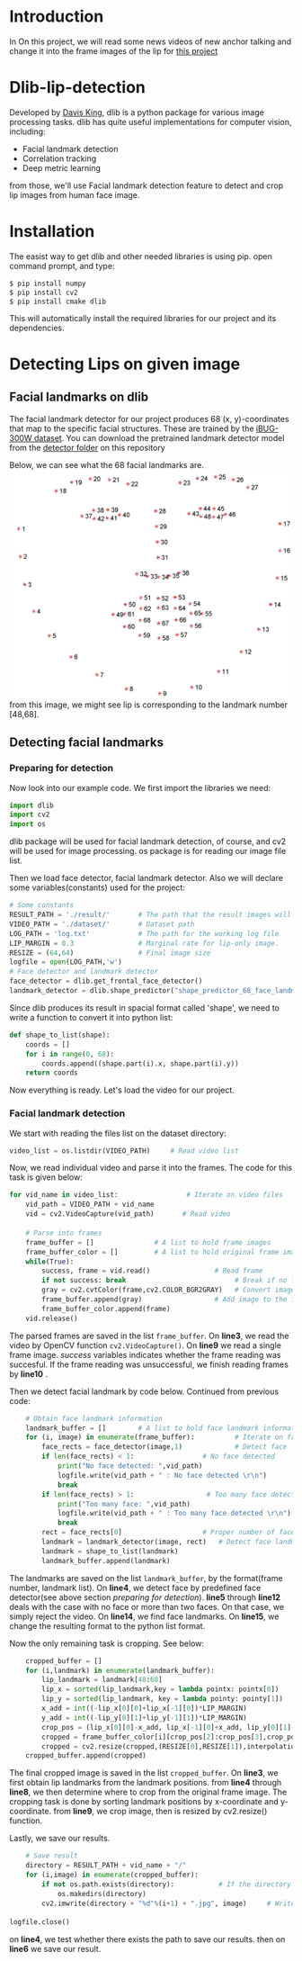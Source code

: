 # Introduction
In On this project, we will read some news videos of new anchor talking and change it into the frame images of the lip for [this project]()

# Dlib-lip-detection
Developed by [Davis King](https://github.com/davisking), dlib is a python package for various image processing tasks.
dlib has quite useful implementations for computer vision, including:
* Facial landmark detection
* Correlation tracking
* Deep metric learning

from those, we'll use Facial landmark detection feature to detect and crop lip images from human face image.

# Installation
The easist way to get dlib and other needed libraries is using pip. open command prompt, and type:
~~~shell
$ pip install numpy
$ pip install cv2
$ pip install cmake dlib
~~~

This will automatically install the required libraries for our project and its dependencies.

# Detecting Lips on given image
## Facial landmarks on dlib
The facial landmark detector for our project produces 68 (x, y)-coordinates that map to the specific facial structures. These are trained by the [iBUG-300W dataset](https://ibug.doc.ic.ac.uk/resources/facial-point-annotations/). You can download the pretrained landmark detector model from the [detector folder](https://github.com/skaws2003/Dlib-lip-detection/tree/master/detector) on this repository

Below, we can see what the 68 facial landmarks are. 
![facial_landmarks](./captures/facial_landmarks.jpg)
from this image, we might see lip is corresponding to the landmark number [48,68].



## Detecting facial landmarks
### Preparing for detection
Now look into our example code. We first import the libraries we need:
~~~python
import dlib
import cv2
import os
~~~
dlib package will be used for facial landmark detection, of course, and cv2 will be used for image processing. os package is for reading our image file list.

Then we load face detector, facial landmark detector.
Also we will declare some variables(constants) used for the project:
~~~python
# Some constants
RESULT_PATH = './result/'       # The path that the result images will be saved
VIDEO_PATH = './dataset/'       # Dataset path
LOG_PATH = 'log.txt'            # The path for the working log file
LIP_MARGIN = 0.3                # Marginal rate for lip-only image.
RESIZE = (64,64)                # Final image size
logfile = open(LOG_PATH,'w')
# Face detector and landmark detector
face_detector = dlib.get_frontal_face_detector()   
landmark_detector = dlib.shape_predictor("shape_predictor_68_face_landmarks.dat")	# Landmark detector path
~~~


Since dlib produces its result in spacial format called 'shape', we need to write a function to convert it into python list:
~~~python
def shape_to_list(shape):
	coords = []
	for i in range(0, 68):
		coords.append((shape.part(i).x, shape.part(i).y))
	return coords
~~~
Now everything is ready. Let's load the video for our project.

### Facial landmark detection
We start with reading the files list on the dataset directory:
~~~python
video_list = os.listdir(VIDEO_PATH)     # Read video list
~~~

Now, we read individual video and parse it into the frames. 
The code for this task is given below:
~~~python
for vid_name in video_list:                 # Iterate on video files
    vid_path = VIDEO_PATH + vid_name
    vid = cv2.VideoCapture(vid_path)       # Read video

    # Parse into frames 
    frame_buffer = []               # A list to hold frame images
    frame_buffer_color = []         # A list to hold original frame images
    while(True):
	    success, frame = vid.read()                # Read frame
	    if not success: break                           # Break if no frame to read left
	    gray = cv2.cvtColor(frame,cv2.COLOR_BGR2GRAY)   # Convert image into grayscale
	    frame_buffer.append(gray)                  # Add image to the frame buffer
        frame_buffer_color.append(frame)
    vid.release()
~~~
The parsed frames are saved in the list `frame_buffer`.
On **line3**, we read the video by OpenCV function `cv2.VideoCapture()`.
On **line9** we read a single frame image. *success* variables indicates whether the frame reading was succesful.
If the frame reading was unsuccessful, we finish reading frames by **line10** .


Then we detect facial landmark by code below. Continued from previous code:
~~~python
    # Obtain face landmark information
    landmark_buffer = []        # A list to hold face landmark information
    for (i, image) in enumerate(frame_buffer):          # Iterate on frame buffer
        face_rects = face_detector(image,1)             # Detect face
        if len(face_rects) < 1:                 # No face detected
            print("No face detected: ",vid_path)
            logfile.write(vid_path + " : No face detected \r\n")
            break
        if len(face_rects) > 1:                  # Too many face detected
            print("Too many face: ",vid_path)
            logfile.write(vid_path + " : Too many face detected \r\n")
            break
        rect = face_rects[0]                    # Proper number of face
        landmark = landmark_detector(image, rect)   # Detect face landmarks
        landmark = shape_to_list(landmark)
        landmark_buffer.append(landmark)
~~~
The landmarks are saved on the list `landmark_buffer`, by the format(frame number, landmark list).
On __line4__, we detect face by predefined face detector(see above section _preparing for detection_).
__line5__ through __line12__ deals with the case with no face or more than two faces. On that case, we simply reject the video.
On __line14__, we find face landmarks.
On __line15__, we change the resulting format to the python list format.


Now the only remaining task is cropping. See below:
~~~python
    cropped_buffer = []
    for (i,landmark) in enumerate(landmark_buffer):
        lip_landmark = landmark[48:68]                                          # Landmark corresponding to lip
        lip_x = sorted(lip_landmark,key = lambda pointx: pointx[0])             # Lip landmark sorted for determining lip region
        lip_y = sorted(lip_landmark, key = lambda pointy: pointy[1])
        x_add = int((-lip_x[0][0]+lip_x[-1][0])*LIP_MARGIN)                     # Determine Margins for lip-only image
        y_add = int((-lip_y[0][1]+lip_y[-1][1])*LIP_MARGIN)
        crop_pos = (lip_x[0][0]-x_add, lip_x[-1][0]+x_add, lip_y[0][1]-y_add, lip_y[-1][1]+y_add)   
        cropped = frame_buffer_color[i][crop_pos[2]:crop_pos[3],crop_pos[0]:crop_pos[1]]        # Crop image
        cropped = cv2.resize(cropped,(RESIZE[0],RESIZE[1]),interpolation=cv2.INTER_CUBIC)       # Resize
	cropped_buffer.append(cropped)
~~~
The final cropped image is saved in the list `cropped_buffer`.
On __line3__, we first obtain lip landmarks from the landmark positions.
from __line4__ through __line8__, we then determine where to crop from the original frame image. The cropping task is done by sorting landmark positions by x-coordinate and y-coordinate.
from __line9__, we crop image, then is resized by cv2.resize() function.


Lastly, we save our results.
~~~python
    # Save result
    directory = RESULT_PATH + vid_name + "/"
    for (i,image) in enumerate(cropped_buffer):
        if not os.path.exists(directory):           # If the directory not exists, make it.
            os.makedirs(directory)
        cv2.imwrite(directory + "%d"%(i+1) + ".jpg", image)     # Write lip image

logfile.close()
~~~
on __line4__, we test whether there exists the path to save our results.
then on __line6__ we save our result.



